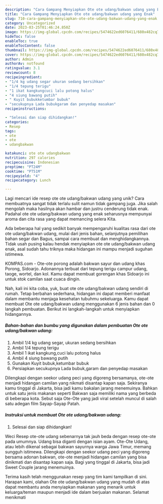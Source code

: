 ```yaml
---
description: "Cara Gampang Menyiapkan Ote ote udang/bakwan udang yang Enak"
title: "Cara Gampang Menyiapkan Ote ote udang/bakwan udang yang Enak"
slug: 710-cara-gampang-menyiapkan-ote-ote-udang-bakwan-udang-yang-enak
category: Uncategorized
date: 2023-03-25T01:46:24.850Z
image: https://img-global.cpcdn.com/recipes/5474622ed6076411/680x482cq70/ote-ote-udangbakwan-udang-foto-resep-utama.jpg
hideToc: false
enableToc: true
enableTocContent: false
thumbnail: https://img-global.cpcdn.com/recipes/5474622ed6076411/680x482cq70/ote-ote-udangbakwan-udang-foto-resep-utama.jpg
cover: https://img-global.cpcdn.com/recipes/5474622ed6076411/680x482cq70/ote-ote-udangbakwan-udang-foto-resep-utama.jpg
author: Admin
authorAv: notfound
ratingvalue: 3.1
reviewcount: 8
recipeingredient:
- "1/4 kg udang segar ukuran sedang bersihkan"
- "1/4 tepung terigu"
- "1 ikat kangkungcuci lalu potong halus"
- "4 siung bawang putih"
- " Kuyit bubukketumbar bubuk"
- "secukupnya Lada bubukgaram dan penyedap masakan"
recipeinstructions:

- "Selesai dan siap dihidangkan!"
categories:
- Resep
tags:
- ote
- ote
- udangbakwan

katakunci: ote ote udangbakwan 
nutrition: 297 calories
recipecuisine: Indonesian
preptime: "PT24M"
cooktime: "PT51M"
recipeyield: "4"
recipecategory: Lunch

---
```





Lagi mencari ide resep ote ote udang/bakwan udang yang unik? Cara membuatnya sangat tidak terlalu sulit namun tidak gampang juga. Jika salah mengolah maka hasilnya akan hambar dan justru cenderung tidak enak. Padahal ote ote udang/bakwan udang yang enak seharusnya mempunyai aroma dan cita rasa yang dapat memancing selera Kita.





Ada beberapa hal yang sedikit banyak mempengaruhi kualitas rasa dari ote ote udang/bakwan udang, mulai dari jenis bahan, selanjutnya pemilihan bahan segar dan Bagus, sampai cara membuat dan menghidangkannya. Tidak usah pusing kalau hendak menyiapkan ote ote udang/bakwan udang enak,      asal sudah tahu triknya maka hidangan ini mampu menjadi suguhan istimewa.














KOMPAS.com - Ote-ote porong adalah bakwan sayur dan udang khas Porong, Sidoarjo. Adonannya terbuat dari tepung terigu campur udang, taoge, wortel, dan kol. Kamu dapat membuat gorengan khas Sidoarjo ini untuk stok camilan saat cuaca dingin.






Nah, kali ini kita coba, yuk, buat ote ote udang/bakwan udang sendiri di rumah. Tetap berbahan sederhana, hidangan ini dapat memberi manfaat dalam membantu menjaga kesehatan tubuhmu sekeluarga. Kamu dapat membuat Ote ote udang/bakwan udang menggunakan 6 jenis bahan dan 0 langkah pembuatan. Berikut ini langkah-langkah untuk menyiapkan hidangannya.

<!--inarticleads1-->

##### Bahan-bahan dan bumbu yang digunakan dalam pembuatan Ote ote udang/bakwan udang:

1. Ambil 1/4 kg udang segar, ukuran sedang bersihkan
1. Ambil 1/4 tepung terigu
1. Ambil 1 ikat kangkung,cuci lalu potong halus
1. Ambil 4 siung bawang putih
1. Gunakan  Kuyit bubuk,ketumbar bubuk
1. Persiapkan secukupnya Lada bubuk,garam dan penyedap masakan


Dilengkapi dengan seekor udang peci yang digoreng bersamanya, ote-ote menjadi hidangan camilan yang nikmati disantap kapan saja. Sekiranya kamu tinggal di Jakarta, bisa jadi kamu bakalan jarang menemuinya. Bahkan untuk satu jenis makanan seperti Bakwan saja memiliki nama yang berbeda di beberapa kota. Sebut saja Ote-Ote yang jadi viral setelah muncul di salah satu adegan film Sayap-Sayap Patah. 

<!--inarticleads2-->

##### Instruksi untuk membuat Ote ote udang/bakwan udang:


1. Selesai dan siap dihidangkan!

Weci Resep ote-ote udang sebenarnya tak jauh beda dengan resep ote-ote pada umumnya. Udang bisa diganti dengan isian ayam. Ote-Ote Udang, atau lebih dikenal sebagai bakwan sayurnya warga Jawa Timur, memang sungguh istimewa. Dilengkapi dengan seekor udang peci yang digoreng bersama adonan bakwan, ote-ote menjadi hidangan camilan yang bisa dinikmati dan disantap kapan saja. Bagi yang tinggal di Jakarta, bisa jadi Sweet Couple jarang menemuinya. 

Terima kasih telah menggunakan resep yang tim kami tampilkan di sini. Harapan kami, olahan Ote ote udang/bakwan udang yang mudah di atas dapat membantu anda menyiapkan makanan yang menarik untuk keluarga/teman maupun menjadi ide dalam berjualan makanan. Selamat menikmati
